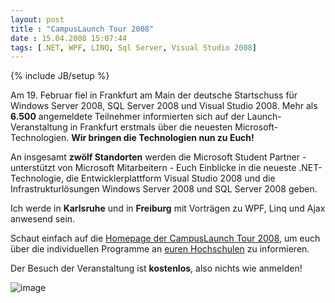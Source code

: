 ```yaml
---
layout: post
title : "CampusLaunch Tour 2008"
date : 15.04.2008 15:07:44
tags: [.NET, WPF, LINQ, Sql Server, Visual Studio 2008]
---
```

{% include JB/setup %}

Am 19. Februar fiel in Frankfurt am Main der deutsche Startschuss für Windows Server 2008, SQL Server 2008 und Visual Studio 2008. Mehr als **6.500** angemeldete Teilnehmer informierten sich auf der Launch-Veranstaltung in Frankfurt erstmals über die neuesten Microsoft-Technologien. **Wir bringen die Technologien nun zu Euch!**  

An insgesamt **zwölf Standorten** werden die Microsoft Student Partner - unterstützt von Microsoft Mitarbeitern - Euch Einblicke in die neueste .NET-Technologie, die Entwicklerplattform Visual Studio 2008 und die Infrastrukturlösungen Windows Server 2008 und SQL Server 2008 geben. 

Ich werde in **Karlsruhe** und in **Freiburg** mit Vorträgen zu WPF, Linq und Ajax anwesend sein. 

Schaut einfach auf die [Homepage der CampusLaunch Tour 2008](http://www.studentprogram.de/roadshow08/), um euch über die individuellen Programme an [euren Hochschulen](http://www.studentprogram.de/roadshow08/locations.aspx) zu informieren. 

Der Besuch der Veranstaltung ist **kostenlos**, also nichts wie anmelden! 

![image](http://www.vb-magazin.de/forums/blogs/janm/WindowsLiveWriter/CampusLaunchTour2008_D4BA/image_3.png)
